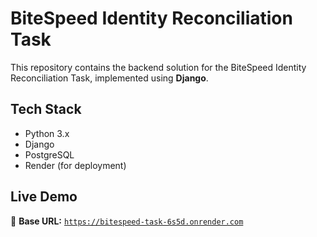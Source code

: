 # BiteSpeed Identity Reconciliation Task

This repository contains the backend solution for the BiteSpeed Identity Reconciliation Task, implemented using **Django**.

## Tech Stack

- Python 3.x
- Django
- PostgreSQL
- Render (for deployment)

## Live Demo


🔗 **Base URL:** [`https://bitespeed-task-6s5d.onrender.com`](https://bitespeed-task-6s5d.onrender.com)

